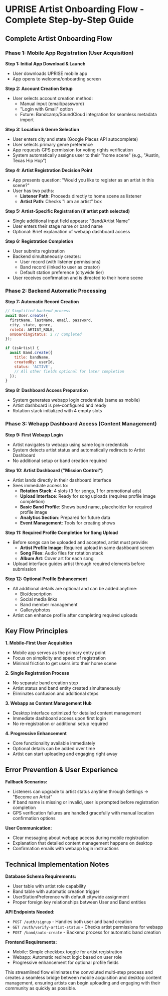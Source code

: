# UPRISE Artist Onboarding Flow - Complete Step-by-Step Guide

## Complete Artist Onboarding Flow

### Phase 1: Mobile App Registration (User Acquisition)

**Step 1: Initial App Download & Launch**
- User downloads UPRISE mobile app
- App opens to welcome/onboarding screen

**Step 2: Account Creation Setup**
- User selects account creation method:
  - Manual input (email/password)
  - "Login with Gmail" option
  - Future: Bandcamp/SoundCloud integration for seamless metadata import

**Step 3: Location & Genre Selection**
- User enters city and state (Google Places API autocomplete)
- User selects primary genre preference
- App requests GPS permission for voting rights verification
- System automatically assigns user to their "home scene" (e.g., "Austin, Texas Hip Hop")

**Step 4: Artist Registration Decision Point**
- App presents question: "Would you like to register as an artist in this scene?"
- User has two paths:
  - **Listener Path**: Proceeds directly to home scene as listener
  - **Artist Path**: Checks "I am an artist" box

**Step 5: Artist-Specific Registration (if artist path selected)**
- Single additional input field appears: "Band/Artist Name"
- User enters their stage name or band name
- Optional: Brief explanation of webapp dashboard access

**Step 6: Registration Completion**
- User submits registration
- Backend simultaneously creates:
  - User record (with listener permissions)
  - Band record (linked to user as creator)
  - Default station preference (citywide tier)
- User receives confirmation and is directed to their home scene

### Phase 2: Backend Automatic Processing

**Step 7: Automatic Record Creation**
```javascript
// Simplified backend process
await User.create({
  firstName, lastName, email, password,
  city, state, genre, 
  roleId: ARTIST_ROLE,
  onBoardingStatus: 2 // Completed
});

if (isArtist) {
  await Band.create({
    title: bandName,
    createdBy: userId,
    status: 'ACTIVE',
    // All other fields optional for later completion
  });
}
```

**Step 8: Dashboard Access Preparation**
- System generates webapp login credentials (same as mobile)
- Artist dashboard is pre-configured and ready
- Rotation stack initialized with 4 empty slots

### Phase 3: Webapp Dashboard Access (Content Management)

**Step 9: First Webapp Login**
- Artist navigates to webapp using same login credentials
- System detects artist status and automatically redirects to Artist Dashboard
- No additional setup or band creation required

**Step 10: Artist Dashboard ("Mission Control")**
- Artist lands directly in their dashboard interface
- Sees immediate access to:
  - **Rotation Stack**: 4 slots (3 for songs, 1 for promotional ads)
  - **Upload Interface**: Ready for song uploads (requires profile image completion)
  - **Basic Band Profile**: Shows band name, placeholder for required profile image
  - **Analytics Section**: Prepared for future data
  - **Event Management**: Tools for creating shows

**Step 11: Required Profile Completion for Song Upload**
- Before songs can be uploaded and accepted, artist must provide:
  - **Artist Profile Image**: Required upload in same dashboard screen
  - **Song Files**: Audio files for rotation stack
  - **Album Art**: Cover art for each song
- Upload interface guides artist through required elements before submission

**Step 12: Optional Profile Enhancement**
- All additional details are optional and can be added anytime:
  - Bio/description
  - Social media links
  - Band member management
  - Gallery/photos
- Artist can enhance profile after completing required uploads

## Key Flow Principles

**1. Mobile-First User Acquisition**
- Mobile app serves as the primary entry point
- Focus on simplicity and speed of registration
- Minimal friction to get users into their home scene

**2. Single Registration Process**
- No separate band creation step
- Artist status and band entity created simultaneously
- Eliminates confusion and additional steps

**3. Webapp as Content Management Hub**
- Desktop interface optimized for detailed content management
- Immediate dashboard access upon first login
- No re-registration or additional setup required

**4. Progressive Enhancement**
- Core functionality available immediately
- Optional details can be added over time
- Artist can start uploading and engaging right away

## Error Prevention & User Experience

**Fallback Scenarios:**
- Listeners can upgrade to artist status anytime through Settings → "Become an Artist"
- If band name is missing or invalid, user is prompted before registration completion
- GPS verification failures are handled gracefully with manual location confirmation options

**User Communication:**
- Clear messaging about webapp access during mobile registration
- Explanation that detailed content management happens on desktop
- Confirmation emails with webapp login instructions

## Technical Implementation Notes

**Database Schema Requirements:**
- User table with artist role capability
- Band table with automatic creation trigger
- UserStationPreference with default citywide assignment
- Proper foreign key relationships between User and Band entities

**API Endpoints Needed:**
- `POST /auth/signup` - Handles both user and band creation
- `GET /auth/verify-artist-status` - Checks artist permissions for webapp
- `POST /band/auto-create` - Backend process for automatic band creation

**Frontend Requirements:**
- Mobile: Simple checkbox toggle for artist registration
- Webapp: Automatic redirect logic based on user role
- Progressive enhancement for optional profile fields

This streamlined flow eliminates the convoluted multi-step process and creates a seamless bridge between mobile acquisition and desktop content management, ensuring artists can begin uploading and engaging with their community as quickly as possible.